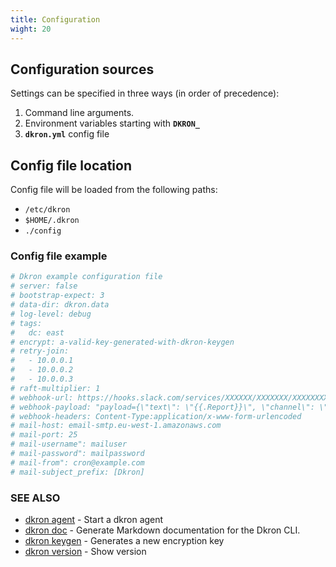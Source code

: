 ```yaml
---
title: Configuration
wight: 20
---
```


## Configuration sources

Settings can be specified in three ways (in order of precedence): 

1. Command line arguments.
1. Environment variables starting with **`DKRON_`**
1. **`dkron.yml`** config file

## Config file location

Config file will be loaded from the following paths:

- `/etc/dkron`
- `$HOME/.dkron`
- `./config`

### Config file example

```yaml
# Dkron example configuration file
# server: false
# bootstrap-expect: 3
# data-dir: dkron.data
# log-level: debug
# tags:
#   dc: east
# encrypt: a-valid-key-generated-with-dkron-keygen
# retry-join:
#   - 10.0.0.1
#   - 10.0.0.2
#   - 10.0.0.3
# raft-multiplier: 1
# webhook-url: https://hooks.slack.com/services/XXXXXX/XXXXXXX/XXXXXXXXXXXXXXXXXXXX
# webhook-payload: "payload={\"text\": \"{{.Report}}\", \"channel\": \"#foo\"}"
# webhook-headers: Content-Type:application/x-www-form-urlencoded
# mail-host: email-smtp.eu-west-1.amazonaws.com
# mail-port: 25
# mail-username": mailuser
# mail-password": mailpassword
# mail-from": cron@example.com
# mail-subject_prefix: [Dkron]
```

### SEE ALSO

* [dkron agent](/cli/dkron_agent/)	 - Start a dkron agent
* [dkron doc](/cli/dkron_doc/)	 - Generate Markdown documentation for the Dkron CLI.
* [dkron keygen](/cli/dkron_keygen/)	 - Generates a new encryption key
* [dkron version](/cli/dkron_version/)	 - Show version
